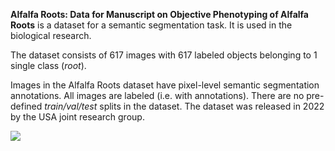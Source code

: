 **Alfalfa Roots: Data for Manuscript on Objective Phenotyping of Alfalfa Roots** is a dataset for a semantic segmentation task. It is used in the biological research. 

The dataset consists of 617 images with 617 labeled objects belonging to 1 single class (*root*).

Images in the Alfalfa Roots dataset have pixel-level semantic segmentation annotations. All images are labeled (i.e. with annotations). There are no pre-defined <i>train/val/test</i> splits in the dataset. The dataset was released in 2022 by the USA joint research group.

<img src="https://github.com/dataset-ninja/alfalfa-roots/raw/main/visualizations/poster.png">
